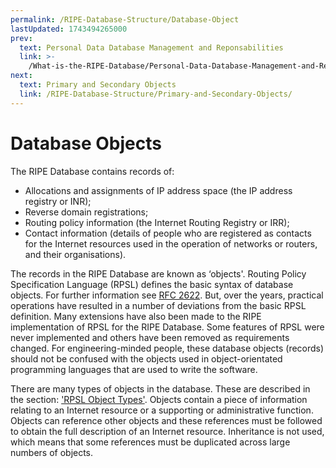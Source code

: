 ```yaml
---
permalink: /RIPE-Database-Structure/Database-Object
lastUpdated: 1743494265000
prev:
  text: Personal Data Database Management and Reponsabilities
  link: >-
    /What-is-the-RIPE-Database/Personal-Data-Database-Management-and-Reponsabilities/
next:
  text: Primary and Secondary Objects
  link: /RIPE-Database-Structure/Primary-and-Secondary-Objects/
---
```


# Database Objects

The RIPE Database contains records of:

* Allocations and assignments of IP address space (the IP address registry or INR);
* Reverse domain registrations;
* Routing policy information (the Internet Routing Registry or IRR);
* Contact information (details of people who are registered as contacts for the Internet resources used in the operation of networks or routers, and their organisations).

The records in the RIPE Database are known as ‘objects'. Routing Policy Specification Language (RPSL) defines the basic syntax of database objects. For further information see [RFC 2622](https://tools.ietf.org/html/rfc2622). But, over the years, practical operations have resulted in a number of deviations from the basic RPSL definition. Many extensions have also been made to the RIPE implementation of RPSL for the RIPE Database. Some features of RPSL were never implemented and others have been removed as requirements changed. For engineering-minded people, these database objects (records) should not be confused with the objects used in object-orientated programming languages that are used to write the software.

There are many types of objects in the database. These are described in the section: ['RPSL Object Types'](../RPSL-Object-Types/#rpsl-object-types). Objects contain a piece of information relating to an Internet resource or a supporting or administrative function. Objects can reference other objects and these references must be followed to obtain the full description of an Internet resource. Inheritance is not used, which means that some references must be duplicated across large numbers of objects.
